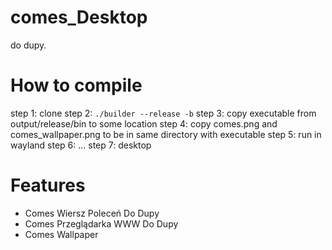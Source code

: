 # comes_Desktop
do dupy.

# How to compile

step 1: clone
step 2: `./builder --release -b`
step 3: copy executable from output/release/bin to some location
step 4: copy comes.png and comes_wallpaper.png to be in same directory with executable
step 5: run in wayland
step 6: ...
step 7: desktop

# Features
- Comes Wiersz Poleceń Do Dupy
- Comes Przeglądarka WWW Do Dupy
- Comes Wallpaper
